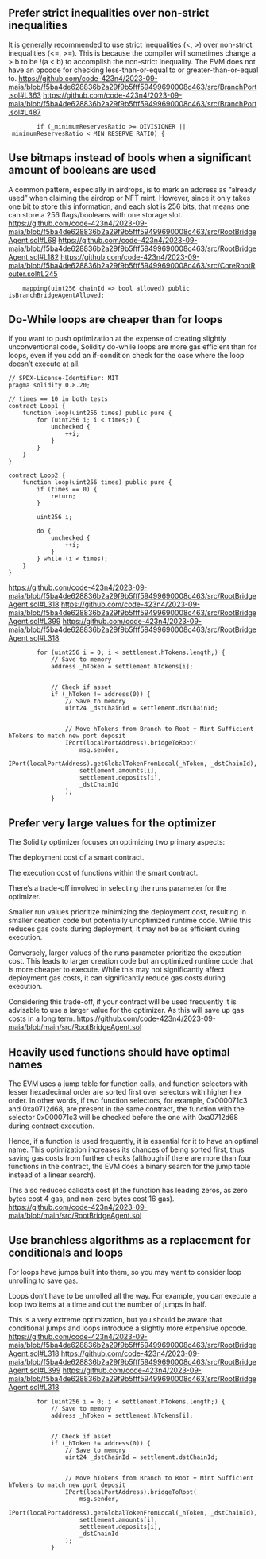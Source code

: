 ## Prefer strict inequalities over non-strict inequalities
It is generally recommended to use strict inequalities (<, >) over non-strict inequalities (<=, >=). This is because the compiler will sometimes change a > b to be !(a < b) to accomplish the non-strict inequality. The EVM does not have an opcode for checking less-than-or-equal to or greater-than-or-equal to.
https://github.com/code-423n4/2023-09-maia/blob/f5ba4de628836b2a29f9b5fff59499690008c463/src/BranchPort.sol#L363
https://github.com/code-423n4/2023-09-maia/blob/f5ba4de628836b2a29f9b5fff59499690008c463/src/BranchPort.sol#L487
```solidity
        if (_minimumReservesRatio >= DIVISIONER || _minimumReservesRatio < MIN_RESERVE_RATIO) {
```
## Use bitmaps instead of bools when a significant amount of booleans are used
A common pattern, especially in airdrops, is to mark an address as “already used” when claiming the airdrop or NFT mint.
However, since it only takes one bit to store this information, and each slot is 256 bits, that means one can store a 256 flags/booleans with one storage slot.
https://github.com/code-423n4/2023-09-maia/blob/f5ba4de628836b2a29f9b5fff59499690008c463/src/RootBridgeAgent.sol#L68
https://github.com/code-423n4/2023-09-maia/blob/f5ba4de628836b2a29f9b5fff59499690008c463/src/RootBridgeAgent.sol#L182
https://github.com/code-423n4/2023-09-maia/blob/f5ba4de628836b2a29f9b5fff59499690008c463/src/CoreRootRouter.sol#L245
```solidity
    mapping(uint256 chainId => bool allowed) public isBranchBridgeAgentAllowed;
```
## Do-While loops are cheaper than for loops
If you want to push optimization at the expense of creating slightly unconventional code, Solidity do-while loops are more gas efficient than for loops, even if you add an if-condition check for the case where the loop doesn’t execute at all.
```solidity
// SPDX-License-Identifier: MIT
pragma solidity 0.8.20;

// times == 10 in both tests
contract Loop1 {
    function loop(uint256 times) public pure {
        for (uint256 i; i < times;) {
            unchecked {
                ++i;
            }
        }
    }
}

contract Loop2 {
    function loop(uint256 times) public pure {
        if (times == 0) {
            return;
        }

        uint256 i;

        do {
            unchecked {
                ++i;
            }
        } while (i < times);
    }
}
```
https://github.com/code-423n4/2023-09-maia/blob/f5ba4de628836b2a29f9b5fff59499690008c463/src/RootBridgeAgent.sol#L318
https://github.com/code-423n4/2023-09-maia/blob/f5ba4de628836b2a29f9b5fff59499690008c463/src/RootBridgeAgent.sol#L399
https://github.com/code-423n4/2023-09-maia/blob/f5ba4de628836b2a29f9b5fff59499690008c463/src/RootBridgeAgent.sol#L318
```solidity
        for (uint256 i = 0; i < settlement.hTokens.length;) {
            // Save to memory
            address _hToken = settlement.hTokens[i];


            // Check if asset
            if (_hToken != address(0)) {
                // Save to memory
                uint24 _dstChainId = settlement.dstChainId;


                // Move hTokens from Branch to Root + Mint Sufficient hTokens to match new port deposit
                IPort(localPortAddress).bridgeToRoot(
                    msg.sender,
                    IPort(localPortAddress).getGlobalTokenFromLocal(_hToken, _dstChainId),
                    settlement.amounts[i],
                    settlement.deposits[i],
                    _dstChainId
                );
            }
```
## Prefer very large values for the optimizer
The Solidity optimizer focuses on optimizing two primary aspects:

The deployment cost of a smart contract.

The execution cost of functions within the smart contract.

There’s a trade-off involved in selecting the runs parameter for the optimizer.

Smaller run values prioritize minimizing the deployment cost, resulting in smaller creation code but potentially unoptimized runtime code. While this reduces gas costs during deployment, it may not be as efficient during execution.

Conversely, larger values of the runs parameter prioritize the execution cost. This leads to larger creation code but an optimized runtime code that is more cheaper to execute. While this may not significantly affect deployment gas costs, it can significantly reduce gas costs during execution.

Considering this trade-off, if your contract will be used frequently it is advisable to use a larger value for the optimizer. As this will save up gas costs in a long term.
https://github.com/code-423n4/2023-09-maia/blob/main/src/RootBridgeAgent.sol
## Heavily used functions should have optimal names
The EVM uses a jump table for function calls, and function selectors with lesser hexadecimal order are sorted first over selectors with higher hex order. In other words, if two function selectors, for example, 0x000071c3 and 0xa0712d68, are present in the same contract, the function with the selector 0x000071c3 will be checked before the one with 0xa0712d68 during contract execution.

Hence, if a function is used frequently, it is essential for it to have an optimal name. This optimization increases its chances of being sorted first, thus saving gas costs from further checks (although if there are more than four functions in the contract, the EVM does a binary search for the jump table instead of a linear search).

This also reduces calldata cost (if the function has leading zeros, as zero bytes cost 4 gas, and non-zero bytes cost 16 gas).
https://github.com/code-423n4/2023-09-maia/blob/main/src/RootBridgeAgent.sol
## Use branchless algorithms as a replacement for conditionals and loops
For loops have jumps built into them, so you may want to consider loop unrolling to save gas.

Loops don’t have to be unrolled all the way. For example, you can execute a loop two items at a time and cut the number of jumps in half.

This is a very extreme optimization, but you should be aware that conditional jumps and loops introduce a slightly more expensive opcode.
https://github.com/code-423n4/2023-09-maia/blob/f5ba4de628836b2a29f9b5fff59499690008c463/src/RootBridgeAgent.sol#L318
https://github.com/code-423n4/2023-09-maia/blob/f5ba4de628836b2a29f9b5fff59499690008c463/src/RootBridgeAgent.sol#L399
https://github.com/code-423n4/2023-09-maia/blob/f5ba4de628836b2a29f9b5fff59499690008c463/src/RootBridgeAgent.sol#L318
```solidity
        for (uint256 i = 0; i < settlement.hTokens.length;) {
            // Save to memory
            address _hToken = settlement.hTokens[i];


            // Check if asset
            if (_hToken != address(0)) {
                // Save to memory
                uint24 _dstChainId = settlement.dstChainId;


                // Move hTokens from Branch to Root + Mint Sufficient hTokens to match new port deposit
                IPort(localPortAddress).bridgeToRoot(
                    msg.sender,
                    IPort(localPortAddress).getGlobalTokenFromLocal(_hToken, _dstChainId),
                    settlement.amounts[i],
                    settlement.deposits[i],
                    _dstChainId
                );
            }
```









